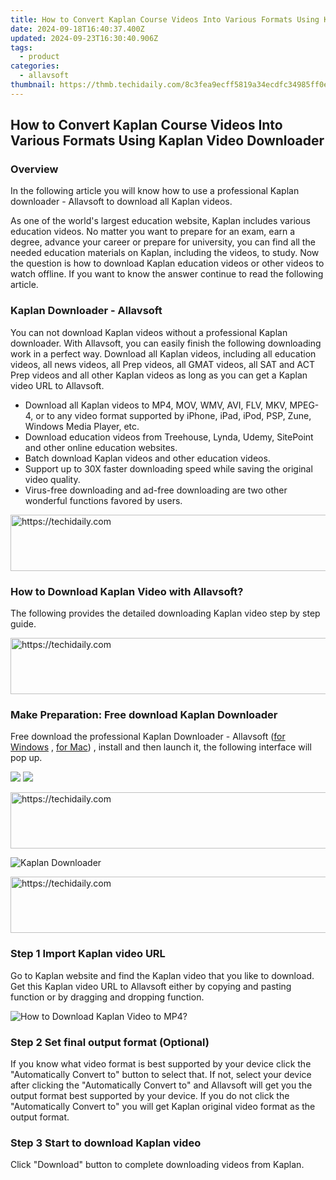 ```yaml
---
title: How to Convert Kaplan Course Videos Into Various Formats Using Kaplan Video Downloader
date: 2024-09-18T16:40:37.400Z
updated: 2024-09-23T16:30:40.906Z
tags:
  - product
categories:
  - allavsoft
thumbnail: https://thmb.techidaily.com/8c3fea9ecff5819a34ecdfc34985ff0e7d79f6ba1ec716878a66fd43b24d77e8.jpg
---
```


## How to Convert Kaplan Course Videos Into Various Formats Using Kaplan Video Downloader

### Overview

In the following article you will know how to use a professional Kaplan downloader - Allavsoft to download all Kaplan videos.

As one of the world's largest education website, Kaplan includes various education videos. No matter you want to prepare for an exam, earn a degree, advance your career or prepare for university, you can find all the needed education materials on Kaplan, including the videos, to study. Now the question is how to download Kaplan education videos or other videos to watch offline. If you want to know the answer continue to read the following article.

### Kaplan Downloader - Allavsoft

You can not download Kaplan videos without a professional Kaplan downloader. With Allavsoft, you can easily finish the following downloading work in a perfect way. Download all Kaplan videos, including all education videos, all news videos, all Prep videos, all GMAT videos, all SAT and ACT Prep videos and all other Kaplan videos as long as you can get a Kaplan video URL to Allavsoft.

* Download all Kaplan videos to MP4, MOV, WMV, AVI, FLV, MKV, MPEG-4, or to any video format supported by iPhone, iPad, iPod, PSP, Zune, Windows Media Player, etc.
* Download education videos from Treehouse, Lynda, Udemy, SitePoint and other online education websites.
* Batch download Kaplan videos and other education videos.
* Support up to 30X faster downloading speed while saving the original video quality.
* Virus-free downloading and ad-free downloading are two other wonderful functions favored by users.

<!-- affiliate ads begin -->
<a href="https://appsumo.8odi.net/c/5597632/2132162/7443" target="_top" id="2132162">
  <img src="//a.impactradius-go.com/display-ad/7443-2132162" border="0" alt="https://techidaily.com" width="728" height="90"/>
</a>
<img height="0" width="0" src="https://appsumo.8odi.net/i/5597632/2132162/7443" style="position:absolute;visibility:hidden;" border="0" />
<!-- affiliate ads end -->

### How to Download Kaplan Video with Allavsoft?

The following provides the detailed downloading Kaplan video step by step guide.

<!-- affiliate ads begin -->
<a href="https://aligracehair.sjv.io/c/5597632/2047366/19272" target="_top" id="2047366">
  <img src="//a.impactradius-go.com/display-ad/19272-2047366" border="0" alt="https://techidaily.com" width="728" height="90"/>
</a>
<img height="0" width="0" src="https://aligracehair.sjv.io/i/5597632/2047366/19272" style="position:absolute;visibility:hidden;" border="0" />
<!-- affiliate ads end -->

### Make Preparation: Free download Kaplan Downloader

Free download the professional Kaplan Downloader - Allavsoft ([for Windows](https://tools.techidaily.com/allavsoft/products/) , [for Mac](https://tools.techidaily.com/allavsoft/products/)) , install and then launch it, the following interface will pop up.

[![](https://www.allavsoft.com/how-to/../images/how-to/free-download-win.jpg)](https://tools.techidaily.com/allavsoft/products/) [![](https://www.allavsoft.com/how-to/../images/how-to/free-download-mac.jpg)](https://tools.techidaily.com/allavsoft/products/)

<!-- affiliate ads begin -->
<a href="https://appsumo.8odi.net/c/5597632/2151872/7443" target="_top" id="2151872">
  <img src="//a.impactradius-go.com/display-ad/7443-2151872" border="0" alt="https://techidaily.com" width="728" height="90"/>
</a>
<img height="0" width="0" src="https://appsumo.8odi.net/i/5597632/2151872/7443" style="position:absolute;visibility:hidden;" border="0" />
<!-- affiliate ads end -->

![Kaplan Downloader](https://www.allavsoft.com/how-to/../images/allavsoft/screen-shot-600.jpg)

<!-- affiliate ads begin -->
<a href="https://appsumo.8odi.net/c/5597632/2068425/7443" target="_top" id="2068425">
  <img src="//a.impactradius-go.com/display-ad/7443-2068425" border="0" alt="https://techidaily.com" width="728" height="90"/>
</a>
<img height="0" width="0" src="https://appsumo.8odi.net/i/5597632/2068425/7443" style="position:absolute;visibility:hidden;" border="0" />
<!-- affiliate ads end -->

### Step 1 Import Kaplan video URL

Go to Kaplan website and find the Kaplan video that you like to download. Get this Kaplan video URL to Allavsoft either by copying and pasting function or by dragging and dropping function.

![How to Download Kaplan Video to MP4?](https://www.allavsoft.com/how-to/../images/how-to/download-rtmp-video/download-rtmp-video.jpg)

### Step 2 Set final output format (Optional)

If you know what video format is best supported by your device click the "Automatically Convert to" button to select that. If not, select your device after clicking the "Automatically Convert to" and Allavsoft will get you the output format best supported by your device. If you do not click the "Automatically Convert to" you will get Kaplan original video format as the output format.

### Step 3 Start to download Kaplan video

Click "Download" button to complete downloading videos from Kaplan.

<ins class="adsbygoogle"
     style="display:block"
     data-ad-format="autorelaxed"
     data-ad-client="ca-pub-7571918770474297"
     data-ad-slot="1223367746"></ins>

<ins class="adsbygoogle"
     style="display:block"
     data-ad-client="ca-pub-7571918770474297"
     data-ad-slot="8358498916"
     data-ad-format="auto"
     data-full-width-responsive="true"></ins>



